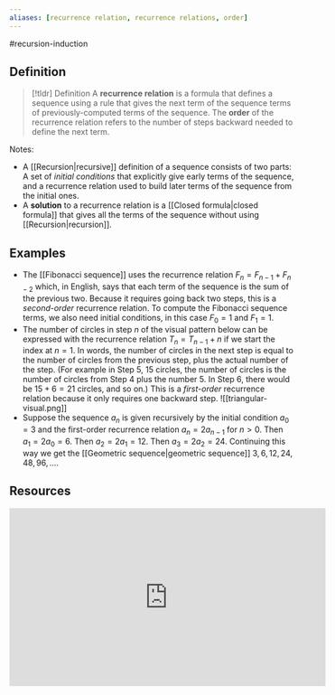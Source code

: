```yaml
---
aliases: [recurrence relation, recurrence relations, order]
--- 
```


#recursion-induction 

## Definition 

> [!tldr] Definition
> A **recurrence relation** is a formula that defines a sequence using a rule that gives the next term of the sequence terms of previously-computed terms of the sequence. The **order** of the recurrence relation refers to the number of steps backward needed to define the next term. 

Notes: 
- A [[Recursion|recursive]] definition of a sequence consists of two parts: A set of *initial conditions* that explicitly give early terms of the sequence, and a recurrence relation used to build later terms of the sequence from the initial ones. 
- A **solution** to a recurrence relation is a [[Closed formula|closed formula]] that gives all the terms of the sequence without using [[Recursion|recursion]]. 

## Examples 

- The [[Fibonacci sequence]] uses the recurrence relation $F_n = F_{n-1} + F_{n-2}$ which, in English, says that each term of the sequence is the sum of the previous two. Because it requires going back two steps, this is a *second-order* recurrence relation. To compute the Fibonacci sequence terms, we also need initial conditions, in this case $F_0 = 1$ and $F_1 = 1$. 
- The number of circles in step $n$ of the visual pattern below can be expressed with the recurrence relation $T_n = T_{n-1} + n$ if we start the index at $n=1$. In words, the number of circles in the next step is equal to the number of circles from the previous step, plus the actual number of the step. (For example in Step 5, 15 circles, the number of circles is the number of circles from Step 4 plus the number 5. In Step 6, there would be $15 + 6 = 21$ circles, and so on.) This is a *first-order* recurrence relation because it only requires one backward step. 
![[triangular-visual.png]]
- Suppose the sequence $a_n$ is given recursively by the initial condition $a_0 = 3$ and the first-order recurrence relation $a_n = 2a_{n-1}$ for $n > 0$. Then $a_1 = 2a_0 = 6$. Then $a_2 = 2a_1 = 12$. Then $a_3 = 2a_2 = 24$. Continuing this way we get the [[Geometric sequence|geometric sequence]] $3, 6, 12, 24, 48, 96, \dots$. 
## Resources 

<iframe width="560" height="315" src="https://www.youtube.com/embed/eAaP4XaB8hM" title="YouTube video player" frameborder="0" allow="accelerometer; autoplay; clipboard-write; encrypted-media; gyroscope; picture-in-picture; web-share" allowfullscreen></iframe>



